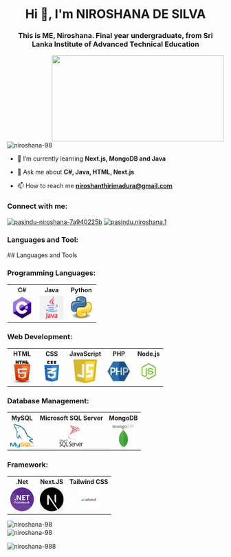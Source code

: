 <h1 align="center">Hi 👋, I'm NIROSHANA DE SILVA</h1>
<h3 align="center">This is ME, Niroshana. Final year undergraduate, from Sri Lanka Institute of Advanced Technical Education</h3>

<img align="right" width="400" height="200" src="https://images.squarespace-cdn.com/content/v1/5769fc401b631bab1addb2ab/1541580611624-TE64QGKRJG8SWAIUS7NS/coding-freak.gif">

<p align="left"> <img src="https://komarev.com/ghpvc/?username=niroshana-98&label=Profile%20views&color=0e75b6&style=flat" alt="niroshana-98" /> </p>

- 🌱 I’m currently learning **Next.js, MongoDB and Java**

- 💬 Ask me about **C#, Java, HTML, Next.js**

- 📫 How to reach me **niroshanthirimadura@gmail.com**

<h3 align="left">Connect with me:</h3>
<p align="left">
<a href="https://linkedin.com/in/pasindu-niroshana-7a940225b" target="blank"><img align="center" src="https://raw.githubusercontent.com/rahuldkjain/github-profile-readme-generator/master/src/images/icons/Social/linked-in-alt.svg" alt="pasindu-niroshana-7a940225b" height="30" width="40" /></a>
<a href="https://fb.com/pasindu.niroshana.1" target="blank"><img align="center" src="https://raw.githubusercontent.com/rahuldkjain/github-profile-readme-generator/master/src/images/icons/Social/facebook.svg" alt="pasindu.niroshana.1" height="30" width="40" /></a>
</p>

<h3 align="left">Languages and Tool:</h3>
## Languages and Tools 
<div>

### Programming Languages:
<table>
  <tr>
    <th>C#</th>
    <th>Java</th>
    <th>Python</th>
  </tr>
  <tr>
    <td style="text-align:center;"><img src="https://github.com/Niroshana-98/Niroshana-98/blob/main/assets/c%23.png" title="C#" alt="C#" width="55" height="55"/></td>
    <td style="text-align:center;"><img src="https://github.com/Niroshana-98/Niroshana-98/blob/main/assets/java.png" title="Java" alt="Java" width="55" height="55"/></td>
    <td style="text-align:center;"><img src="https://github.com/Niroshana-98/Niroshana-98/blob/main/assets/Python.png" title="Python" alt="Python" width="55" height="55"/></td>
  </tr>
</table>

### Web Development:
<table>
  <tr>
    <th>HTML</th>
    <th>CSS</th>
    <th>JavaScript</th>
    <th>PHP</th>
    <th>Node.js</th>
  </tr>
  <tr>
    <td style="text-align:center;"><img src="https://github.com/Niroshana-98/Niroshana-98/blob/main/assets/HTML.png" title="HTML" alt="HTML" width="55" height="55"/></td>
    <td style="text-align:center;"><img src="https://github.com/Niroshana-98/Niroshana-98/blob/main/assets/CSS.png" title="CSS" alt="CSS" width="55" height="55"/></td>
    <td style="text-align:center;"><img src="https://github.com/Niroshana-98/Niroshana-98/blob/main/assets/JavaScript.png" title="JavaScript" alt="JavaScript" width="55" height="55"/></td>
    <td style="text-align:center;"><img src="https://github.com/Niroshana-98/Niroshana-98/blob/main/assets/php_PNG36.png" title="PHP" alt="PHP" width="55" height="55"/></td>
    <td style="text-align:center;"><img src="https://github.com/Niroshana-98/Niroshana-98/blob/main/assets/NodeJS.png" title="Node.js" alt="Node.js" width="55" height="55"/></td>
  </tr>
</table>

### Database Management:
<table>
  <tr>
    <th>MySQL</th>
    <th>Microsoft SQL Server</th>
    <th>MongoDB</th>
  </tr>
  <tr>
    <td style="text-align:center;"><img src="https://github.com/Niroshana-98/Niroshana-98/blob/main/assets/mysql.png" title="SQL" alt="SQL" width="55" height="55"/></td>
    <td style="text-align:center;"><img src="https://github.com/Niroshana-98/Niroshana-98/blob/main/assets/micro.png" title="SQLS" alt="SQLS" width="55" height="55"/></td>
    <td style="text-align:center;"><img src="https://github.com/Niroshana-98/Niroshana-98/blob/main/assets/mongo.png" title="mongo" alt="mongo" width="55" height="55"/></td>
  </tr>
</table>

### Framework:
<table>
  <tr>
    <th>.Net</th>
    <th>Next.JS</th>
    <th>Tailwind CSS</th>
  </tr>
  <tr>
    <td style="text-align:center;"><img src="https://github.com/Niroshana-98/Niroshana-98/blob/main/assets/net.png" title="SQL" alt="SQL" width="55" height="55"/></td>
    <td style="text-align:center;"><img src="https://github.com/Niroshana-98/Niroshana-98/blob/main/assets/next.png" title="SQLS" alt="SQLS" width="55" height="55"/></td>
    <td style="text-align:center;"><img src="https://github.com/Niroshana-98/Niroshana-98/blob/main/assets/telwind.jpeg" title="mongo" alt="mongo" width="55" height="55"/></td>
  </tr>
</table>



</div>


<p><img align="left" width="420" src="https://github-readme-stats.vercel.app/api/top-langs?username=niroshana-98&show_icons=true&locale=en&layout=compact" alt="niroshana-98" /></p>

<p>&nbsp;<img align="center" src="https://github-readme-stats.vercel.app/api?username=niroshana-98&show_icons=true&locale=en" alt="niroshana-98" /></p>


<p><img align="center" src="https://github-readme-streak-stats.herokuapp.com/?user=niroshana-98&" alt="niroshana-988" /></p>

